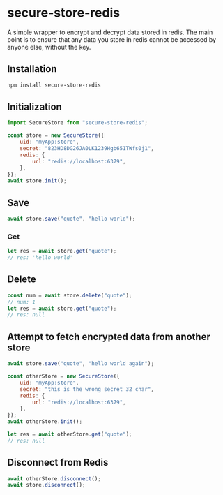 # secure-store-redis

A simple wrapper to encrypt and decrypt data stored in redis.
The main point is to ensure that any data you store in redis cannot be accessed
by anyone else, without the key.

## Installation

```bash
npm install secure-store-redis
```

## Initialization

```javascript
import SecureStore from "secure-store-redis";

const store = new SecureStore({
    uid: "myApp:store",
    secret: "823HD8DG26JA0LK1239Hgb651TWfs0j1",
    redis: {
        url: "redis://localhost:6379",
    },
});
await store.init();
```

## Save

```javascript
await store.save("quote", "hello world");
```

### Get

```javascript
let res = await store.get("quote");
// res: 'hello world'
```

## Delete

```javascript
const num = await store.delete("quote");
// num: 1
let res = await store.get("quote");
// res: null
```

## Attempt to fetch encrypted data from another store

```javascript
await store.save("quote", "hello world again");

const otherStore = new SecureStore({
    uid: "myApp:store",
    secret: "this is the wrong secret 32 char",
    redis: {
        url: "redis://localhost:6379",
    },
});
await otherStore.init();

let res = await otherStore.get("quote");
// res: null
```

## Disconnect from Redis

```javascript
await otherStore.disconnect();
await store.disconnect();
```
